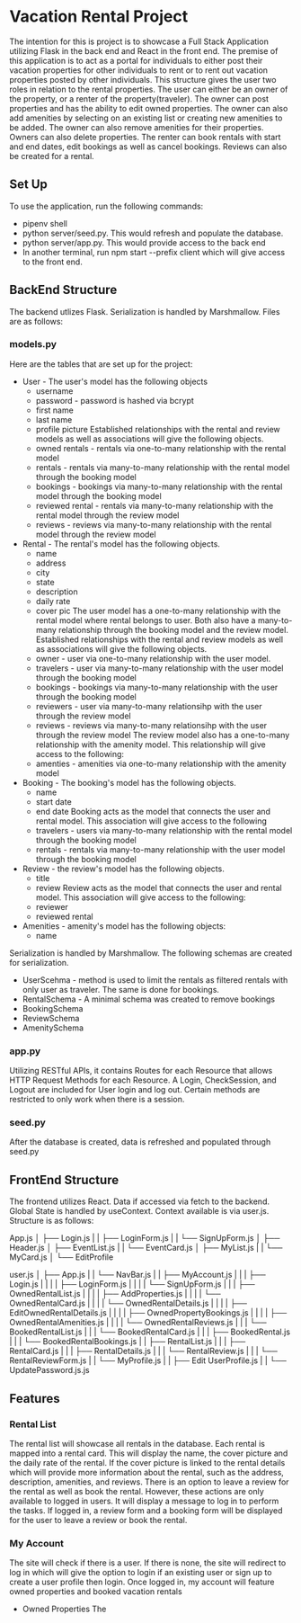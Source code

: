 # Vacation Rental Project

The intention for this is project is to showcase a Full Stack Application utilizing Flask in the back end and React in the front end. The premise of this application is to act as a portal for individuals to either post their vacation properties for other individuals to rent or to rent out vacation properties posted by other individuals. This structure gives the user two roles in relation to the rental properties. The user can either be an owner of the property, or a renter of the property(traveler). The owner can post properties and has the ability to edit owned properties. The owner can also add amenities by selecting on an existing list or creating new amenities to be added. The owner can also remove amenities for their properties. Owners can also delete properties. The renter can book rentals with start and end dates, edit bookings as well as cancel bookings. Reviews can also be created for a rental.

## Set Up

To use the application, run the following commands:

- pipenv shell
- python server/seed.py. This would refresh and populate the database.
- python server/app.py. This would provide access to the back end
- In another terminal, run npm start --prefix client which will give access to the front end.

## BackEnd Structure

The backend utlizes Flask. Serialization is handled by Marshmallow. Files are as follows:

### models.py

Here are the tables that are set up for the project:
- User - The user's model has the following objects
  - username
  - password - password is hashed via bcrypt
  - first name
  - last name
  - profile picture
  Established relationships with the rental and review models as well as associations will give the following objects.
  - owned rentals - rentals via one-to-many relationship with the rental model
  - rentals - rentals via many-to-many relationship with the rental model through the booking model
  - bookings - bookings via many-to-many relationship with the rental model through the booking model
  - reviewed rental - rentals via many-to-many relationship with the rental model through the review model
  - reviews - reviews via many-to-many relationship with the rental model through the review model
- Rental - The rental's model has the following objects.
  - name
  - address
  - city
  - state
  - description
  - daily rate
  - cover pic
  The user model has a one-to-many relationship with the rental model where rental belongs to user. Both also have a many-to-many relationship through the booking model and the review model.
  Established relationships with the rental and review models as well as associations will give the following objects.
  - owner - user via one-to-many relationship with the user model.
  - travelers - user via many-to-many relationship with the user model through the booking model
  - bookings - bookings via many-to-many relationship with the user through the booking model
  - reviewers - user via many-to-many relationsihp with the user through the review model
  - reviews - reviews via many-to-many relationsihp with the user through the review model
  The review model also has a one-to-many relationship with the amenity model. This relationship will give access to the following:
  - amenties - amenities via one-to-many relationship with the amenity model
- Booking - The booking's model has the following objects.
  - name
  - start date
  - end date
  Booking acts as the model that connects the user and rental model. This association will give access to the following
  - travelers - users via many-to-many relationship with the rental model through the booking model
  - rentals - rentals via many-to-many relationship with the user model through the booking model
- Review - the review's model has the following objects.
  - title
  - review
  Review acts as the model that connects the user and rental model. This association will give access to the following:
  - reviewer
  - reviewed rental
- Amenities - amenity's model has the following objects:
  - name

Serialization is handled by Marshmallow. The following schemas are created for serialization.

- UserScehma - method is used to limit the rentals as filtered rentals with only user as traveler. The same is done for bookings.
- RentalSchema - A minimal schema was created to remove bookings
- BookingSchema
- ReviewSchema
- AmenitySchema

### app.py

Utilizing RESTful APIs, it contains Routes for each Resource that allows HTTP Request Methods for each Resource. A Login, CheckSession, and Logout are included for User login and log out. Certain methods are restricted to only work when there is a session.

### seed.py

After the database is created, data is refreshed and populated through seed.py

## FrontEnd Structure

The frontend utilizes React. Data if accessed via fetch to the backend. Global State is handled by useContext. Context available is via user.js. Structure is as follows:

App.js
│   ├── Login.js
|   |       ├── LoginForm.js
|   |       └── SignUpForm.js
│   ├── Header.js
│   ├── EventList.js
|   |       └── EventCard.js
│   ├── MyList.js
|   |       └── MyCard.js
│   └── EditProfile

user.js
│ ├── App.js
| |   └── NavBar.js
| |        ├── MyAccount.js
| |        |    ├── Login.js
| |        |    |    ├── LoginForm.js
| |        |    |    └── SignUpForm.js
| |        |    ├── OwnedRentalList.js
| |        |    |    ├── AddProperties.js
| |        |    |    └── OwnedRentalCard.js
| |        |    |         └── OwnedRentalDetails.js
| |        |    |              ├── EditOwnedRentalDetails.js
| |        |    |              ├── OwnedPropertyBookings.js
| |        |    |              ├── OwnedRentalAmenities.js
| |        |    |              └── OwnedRentalReviews.js
| |        |    └── BookedRentalList.js
| |        |         └── BookedRentalCard.js
| |        |              ├── BookedRental.js
| |        |              └── BookedRentalBookings.js
| |        ├── RentalList.js
| |        |    ├── RentalCard.js 
| |        |    ├── RentalDetails.js
| |        |         └── RentalReview.js
| |        |              └── RentalReviewForm.js
| |        └── MyProfile.js
| |             ├── Edit UserProfile.js
| |             └── UpdatePassword.js.js

## Features

### Rental List
The rental list will showcase all rentals in the database. Each rental is mapped into a rental card. This will display the name, the cover picture and the daily rate of the rental. If the cover picture is linked to the rental details which will provide more information about the rental, such as the address, description, amenities, and reviews. There is an option to leave a review for the rental as well as book the rental. However, these actions are only available to logged in users. It will display a message to log in to perform the tasks. If logged in, a review form and a booking form will be displayed for the user to leave a review or book the rental.

### My Account
The site will check if there is a user. If there is none, the site will redirect to log in which will give the option to login if an existing user or sign up to create a user profile then login. Once logged in, my account will feature owned properties and booked vacation rentals

- Owned Properties
The 